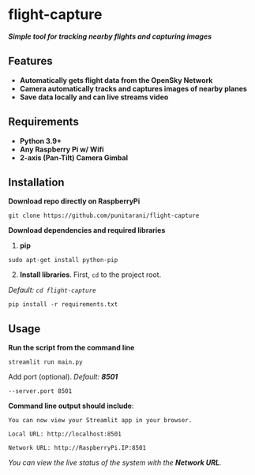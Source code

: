 # flight-capture
***Simple tool for tracking nearby flights and capturing images***


## Features
* **Automatically gets flight data from the OpenSky Network**
* **Camera automatically tracks and captures images of nearby planes**
* **Save data locally and can live streams video**


## Requirements
* **Python 3.9+**
* **Any Raspberry Pi w/ Wifi**
* **2-axis (Pan-Tilt) Camera Gimbal**


## Installation
**Download repo directly on RaspberryPi**

`git clone https://github.com/punitarani/flight-capture`


**Download dependencies and required libraries**

1. **pip** 

`sudo apt-get install python-pip`

2. **Install libraries**. First, `cd` to the project root.

*Default: `cd flight-capture`*

`pip install -r requirements.txt`

## Usage
**Run the script from the command line**

`streamlit run main.py`

Add port (optional). *Default: **8501***

`--server.port 8501`

**Command line output should include**:
```commandline
You can now view your Streamlit app in your browser.

Local URL: http://localhost:8501

Network URL: http://RaspberryPi.IP:8501

```
*You can view the live status of the system with the **Network URL**.*
